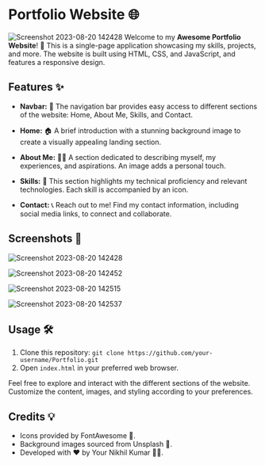 # Portfolio Website 🌐

![Screenshot 2023-08-20 142428](https://github.com/nk0854/Portfolio/assets/72222010/ba9f422c-26cd-450f-93f6-37fac7c8ab78)
Welcome to my **Awesome Portfolio Website**! 🚀 This is a single-page application showcasing my skills, projects, and more. The website is built using HTML, CSS, and JavaScript, and features a responsive design.

## Features ✨

- **Navbar:** 📌 The navigation bar provides easy access to different sections of the website: Home, About Me, Skills, and Contact.

- **Home:** 🏠 A brief introduction with a stunning background image to create a visually appealing landing section.

- **About Me:** 🧑‍💻 A section dedicated to describing myself, my experiences, and aspirations. An image adds a personal touch.

- **Skills:** 🚀 This section highlights my technical proficiency and relevant technologies. Each skill is accompanied by an icon.

- **Contact:** 📞 Reach out to me! Find my contact information, including social media links, to connect and collaborate.

## Screenshots 📸

![Screenshot 2023-08-20 142428](https://github.com/nk0854/Portfolio/assets/72222010/ba9f422c-26cd-450f-93f6-37fac7c8ab78)

![Screenshot 2023-08-20 142452](https://github.com/nk0854/Portfolio/assets/72222010/1c0f1448-2b97-40a2-83df-8b7a12f05604)

![Screenshot 2023-08-20 142515](https://github.com/nk0854/Portfolio/assets/72222010/f03e5ba3-cafe-4630-a329-d78a1f25e8fd)

![Screenshot 2023-08-20 142537](https://github.com/nk0854/Portfolio/assets/72222010/a6ea0765-773b-4f54-904f-0fe85066df38)


## Usage 🛠️

1. Clone this repository: `git clone https://github.com/your-username/Portfolio.git`
2. Open `index.html` in your preferred web browser.

Feel free to explore and interact with the different sections of the website. Customize the content, images, and styling according to your preferences.

## Credits 💡

- Icons provided by FontAwesome 🎨.
- Background images sourced from Unsplash 🌄.
- Developed with ❤️ by Your Nikhil Kumar 👩‍💻.


